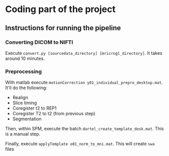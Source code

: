 # Coding part of the project

## Instructions for running the pipeline

### Converting DICOM to NIFTI

Execute `convert.py [sourcedata_directory] [mricrogl_directory]`. It takes around 10 minutes.

### Preprocessing

With matlab execute `motionCorrection y01_individual_prepro_desktop.mat`. It'll do the following:

* Realign
* Slice timing
* Coregister t2 to REP1
* Coregister T2 to t2 (from previous step)
* Segmentation

Then, within SPM, execute the batch `dartel_create_template_desk.mat`. This is a manual step.

Finally, execute `applyTemplate o01_norm_to_mni.mat`. This will create `swa` files